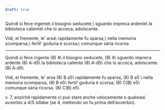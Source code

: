 ```yaml
---
draft: true
---
```


Quindi si fece ingente\\
il bisogno seducete,\\
sguardo impreca ardente\\
la biblioteca caliente\\
che lo acceca, adolscente.

Vidi, el fremente, le’ arsa\\
rapidamente fu sparsa,\\
nella memoria scomparsa,\\
fertil’ goduria è scorsa;\\
comunque sària ricorsa.

---

Quindi si fece ingente (8) A\\
il bisogno seducete, (8) A\\
sguardo impreca ardente (8) A-d5\\
la biblioteca caliente (8) A-d5\\
che lo acceca, adolscente. (8) A-d5\\

Vidi, el fremente, le’ arsa (8) B a5\\
rapidamente fu sparsa, (8) B a5 \\
nella memoria scomparsa, (8) B e5\\
fertil’ goduria è scorsa; (8) C(B) e5\\
comunque sària ricorsa. (8) C(B) e5\\

v. 7, anziché rapidamente ci può stare anche velocemente o qualsiasi avverbio a 4/5 sillabe (se 4, mettendo un fu prima dell’avverbio).

